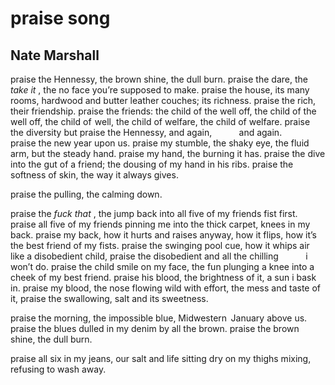 # praise song
## Nate Marshall
praise the Hennessy, the brown
shine, the dull burn. praise
the dare, the _take it_ , the no face
you’re supposed to make.
praise the house, its many rooms,
hardwood and butter leather couches;
its richness. praise the rich, their friendship.
praise the friends: the child of the well off,
the child of the well off, the child of  well,
the child of welfare, the child of welfare.
praise the diversity but praise the Hennessy,
and again,           and again.           praise
the new year upon us. praise my stumble,
the shaky eye, the fluid arm, but the steady
hand. praise my hand, the burning it has.
praise the dive into the gut of a friend; the dousing
of my hand in his ribs. praise the softness of skin,
the way it always gives.

praise the pulling, the calming down.

praise the _fuck that_ , the jump back into all
five of my friends fist first. praise all
five of my friends pinning me into the thick
carpet, knees in my back. praise my back,
how it hurts and raises anyway, how it flips,
how it’s the best friend of my fists.
praise the swinging pool cue, how it whips
air like a disobedient child, praise the disobedient
and all the chilling           i won’t do.
praise the child smile on my face, the fun
plunging a knee into a cheek of my best friend.
praise his blood, the brightness of it, a sun i bask in.
praise my blood, the nose flowing wild with effort,
the mess and taste of it, praise the swallowing,
salt and its sweetness.

praise the morning, the impossible blue,
Midwestern  January above us. praise
the blues dulled in my denim by all
the brown. praise the brown shine, the dull
burn.

praise all six in my jeans, our salt
and life sitting dry on my thighs
mixing, refusing to wash away.